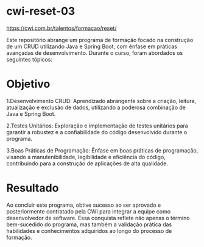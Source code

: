 # cwi-reset-03
https://cwi.com.br/talentos/formacao/reset/

Este repositório abrange um programa de formação focado na construção de um CRUD utilizando Java e Spring Boot, com ênfase em práticas avançadas de desenvolvimento. Durante o curso, foram abordados os seguintes tópicos:

# Objetivo
1.Desenvolvimento CRUD:
Aprendizado abrangente sobre a criação, leitura, atualização e exclusão de dados, utilizando a poderosa combinação de Java e Spring Boot.

2.Testes Unitários:
Exploração e implementação de testes unitários para garantir a robustez e a confiabilidade do código desenvolvido durante o programa.

3.Boas Práticas de Programação:
Ênfase em boas práticas de programação, visando a manutenibilidade, legibilidade e eficiência do código, contribuindo para a construção de aplicações de alta qualidade.

# Resultado
Ao concluir este programa, obtive sucesso ao ser aprovado e posteriormente contratado pela CWI para integrar a equipe como desenvolvedor de software. Essa conquista reflete não apenas o término bem-sucedido do programa, mas também a validação prática das habilidades e conhecimentos adquiridos ao longo do processo de formação.
